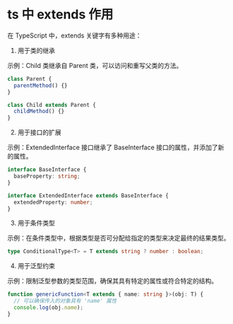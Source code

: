 # ts 中 extends 作用

在 TypeScript 中，extends 关键字有多种用途：

1. 用于类的继承

示例：Child 类继承自 Parent 类，可以访问和重写父类的方法。

```ts
class Parent {
  parentMethod() {}
}

class Child extends Parent {
  childMethod() {}
}
```

2. 用于接口的扩展

示例：ExtendedInterface 接口继承了 BaseInterface 接口的属性，并添加了新的属性。

```ts
interface BaseInterface {
  baseProperty: string;
}

interface ExtendedInterface extends BaseInterface {
  extendedProperty: number;
}
```

3. 用于条件类型

示例：在条件类型中，根据类型是否可分配给指定的类型来决定最终的结果类型。

```ts
type ConditionalType<T> = T extends string ? number : boolean;
```

4. 用于泛型约束

示例：限制泛型参数的类型范围，确保其具有特定的属性或符合特定的结构。

```ts
function genericFunction<T extends { name: string }>(obj: T) {
  // 可以确保传入的对象具有 'name' 属性
  console.log(obj.name);
}
```
